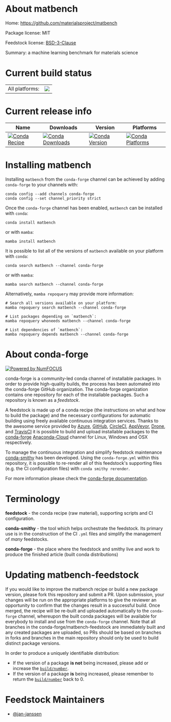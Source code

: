 About matbench
==============

Home: https://github.com/materialsproject/matbench

Package license: MIT

Feedstock license: [BSD-3-Clause](https://github.com/conda-forge/matbench-feedstock/blob/main/LICENSE.txt)

Summary: a machine learning benchmark for materials science

Current build status
====================


<table><tr><td>All platforms:</td>
    <td>
      <a href="https://dev.azure.com/conda-forge/feedstock-builds/_build/latest?definitionId=15316&branchName=main">
        <img src="https://dev.azure.com/conda-forge/feedstock-builds/_apis/build/status/matbench-feedstock?branchName=main">
      </a>
    </td>
  </tr>
</table>

Current release info
====================

| Name | Downloads | Version | Platforms |
| --- | --- | --- | --- |
| [![Conda Recipe](https://img.shields.io/badge/recipe-matbench-green.svg)](https://anaconda.org/conda-forge/matbench) | [![Conda Downloads](https://img.shields.io/conda/dn/conda-forge/matbench.svg)](https://anaconda.org/conda-forge/matbench) | [![Conda Version](https://img.shields.io/conda/vn/conda-forge/matbench.svg)](https://anaconda.org/conda-forge/matbench) | [![Conda Platforms](https://img.shields.io/conda/pn/conda-forge/matbench.svg)](https://anaconda.org/conda-forge/matbench) |

Installing matbench
===================

Installing `matbench` from the `conda-forge` channel can be achieved by adding `conda-forge` to your channels with:

```
conda config --add channels conda-forge
conda config --set channel_priority strict
```

Once the `conda-forge` channel has been enabled, `matbench` can be installed with `conda`:

```
conda install matbench
```

or with `mamba`:

```
mamba install matbench
```

It is possible to list all of the versions of `matbench` available on your platform with `conda`:

```
conda search matbench --channel conda-forge
```

or with `mamba`:

```
mamba search matbench --channel conda-forge
```

Alternatively, `mamba repoquery` may provide more information:

```
# Search all versions available on your platform:
mamba repoquery search matbench --channel conda-forge

# List packages depending on `matbench`:
mamba repoquery whoneeds matbench --channel conda-forge

# List dependencies of `matbench`:
mamba repoquery depends matbench --channel conda-forge
```


About conda-forge
=================

[![Powered by
NumFOCUS](https://img.shields.io/badge/powered%20by-NumFOCUS-orange.svg?style=flat&colorA=E1523D&colorB=007D8A)](https://numfocus.org)

conda-forge is a community-led conda channel of installable packages.
In order to provide high-quality builds, the process has been automated into the
conda-forge GitHub organization. The conda-forge organization contains one repository
for each of the installable packages. Such a repository is known as a *feedstock*.

A feedstock is made up of a conda recipe (the instructions on what and how to build
the package) and the necessary configurations for automatic building using freely
available continuous integration services. Thanks to the awesome service provided by
[Azure](https://azure.microsoft.com/en-us/services/devops/), [GitHub](https://github.com/),
[CircleCI](https://circleci.com/), [AppVeyor](https://www.appveyor.com/),
[Drone](https://cloud.drone.io/welcome), and [TravisCI](https://travis-ci.com/)
it is possible to build and upload installable packages to the
[conda-forge](https://anaconda.org/conda-forge) [Anaconda-Cloud](https://anaconda.org/)
channel for Linux, Windows and OSX respectively.

To manage the continuous integration and simplify feedstock maintenance
[conda-smithy](https://github.com/conda-forge/conda-smithy) has been developed.
Using the ``conda-forge.yml`` within this repository, it is possible to re-render all of
this feedstock's supporting files (e.g. the CI configuration files) with ``conda smithy rerender``.

For more information please check the [conda-forge documentation](https://conda-forge.org/docs/).

Terminology
===========

**feedstock** - the conda recipe (raw material), supporting scripts and CI configuration.

**conda-smithy** - the tool which helps orchestrate the feedstock.
                   Its primary use is in the construction of the CI ``.yml`` files
                   and simplify the management of *many* feedstocks.

**conda-forge** - the place where the feedstock and smithy live and work to
                  produce the finished article (built conda distributions)


Updating matbench-feedstock
===========================

If you would like to improve the matbench recipe or build a new
package version, please fork this repository and submit a PR. Upon submission,
your changes will be run on the appropriate platforms to give the reviewer an
opportunity to confirm that the changes result in a successful build. Once
merged, the recipe will be re-built and uploaded automatically to the
`conda-forge` channel, whereupon the built conda packages will be available for
everybody to install and use from the `conda-forge` channel.
Note that all branches in the conda-forge/matbench-feedstock are
immediately built and any created packages are uploaded, so PRs should be based
on branches in forks and branches in the main repository should only be used to
build distinct package versions.

In order to produce a uniquely identifiable distribution:
 * If the version of a package **is not** being increased, please add or increase
   the [``build/number``](https://docs.conda.io/projects/conda-build/en/latest/resources/define-metadata.html#build-number-and-string).
 * If the version of a package **is** being increased, please remember to return
   the [``build/number``](https://docs.conda.io/projects/conda-build/en/latest/resources/define-metadata.html#build-number-and-string)
   back to 0.

Feedstock Maintainers
=====================

* [@jan-janssen](https://github.com/jan-janssen/)

